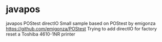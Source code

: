 # javapos
javapos POStest directIO
Small sample based on POStest by emigonza https://github.com/emigonza/POStest
Trying to add directIO for factory reset a Toshiba 4610-1NR printer
